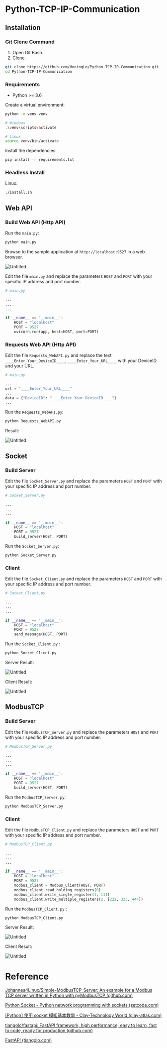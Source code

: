 # Python-TCP-IP-Communication

## Installation

### Git Clone Command

1. Open Git Bash.
2. Clone.

```bash
git clone https://github.com/HoningLo/Python-TCP-IP-Communication.git
cd Python-TCP-IP-Communication
```

### Requirements

- Python >= 3.6

Create a virtual environment:

```bash
python -m venv venv

# Windows
.\venv\scripts\activate

# Linux
source venv/bin/activate
```

Install the dependencies:

```bash
pip install -r requirements.txt
```

### Headless Install

Linux:

```bash
./install.sh
```

## Web API

### Build Web API (Http API)

Run the `main.py`:

```bash
python main.py
```

Browse to the sample application at `http://localhost:9527` in a web browser.

![Untitled](figure/Untitled.png)

Edit the file  `main.py` and replace the parameters `HOST` and `PORT` with your specific IP address and port number.

```python
# main.py

...
...
...

if __name__ == '__main__':
    HOST = "localhost"
    PORT = 9527
    uvicorn.run(app, host=HOST, port=PORT)
```

### Requests Web API (Http API)

Edit the file `Requests_WebAPI.py` and replace the text `____Enter_Your_DeviceID____`, `____Enter_Your_URL____` with your DeviceID and your URL.

```python
# main.py

...
url = "____Enter_Your_URL____"
...
data = {"DeviceID": "____Enter_Your_DeviceID____"}
...

```

Run the `Requests_WebAPI.py`:

```bash
python Requests_WebAPI.py
```

Result:

![Untitled](figure/Untitled%201.png)

## Socket

### Build Server

Edit the file  `Socket_Server.py` and replace the parameters `HOST` and `PORT` with your specific IP address and port number.

```python
# Socket_Server.py

...
...
...

if __name__ == '__main__':
    HOST = "localhost"
    PORT = 9527
    build_server(HOST, PORT)
```

Run the `Socket_Server.py`:

```bash
python Socket_Server.py
```

### Client

Edit the file  `Socket_Client.py` and replace the parameters `HOST` and `PORT` with your specific IP address and port number.

```python
# Socket_Client.py

...
...
...

if __name__ == '__main__':
    HOST = "localhost"
    PORT = 9527
    send_message(HOST, PORT)
```

Run the `Socket_Client.py` :

```bash
python Socket_Client.py 
```

Server Result:

![Untitled](figure/Untitled%202.png)

Client Result:

![Untitled](figure/Untitled%203.png)

## ModbusTCP

### Build Server

Edit the file  `ModbusTCP_Server.py` and replace the parameters `HOST` and `PORT` with your specific IP address and port number.

```python
# ModbusTCP_Server.py

...
...
...

if __name__ == '__main__':
    HOST = "localhost"
    PORT = 9527
    build_server(HOST, PORT)
```

Run the `ModbusTCP_Server.py`:

```bash
python ModbusTCP_Server.py
```

### Client

Edit the file  `ModbusTCP_Client.py` and replace the parameters `HOST` and `PORT` with your specific IP address and port number.

```python
# ModbusTCP_Client.py

...
...
...

if __name__ == '__main__':
    HOST = "localhost"
    PORT = 9527
    modbus_client = Modbus_Client(HOST, PORT)
    modbus_client.read_holding_registers(0)
    modbus_client.write_single_register(1, 111)
    modbus_client.write_multiple_registers(2, [222, 333, 444])
```

Run the `ModbusTCP_Client.py` :

```bash
python ModbusTCP_Client.py 
```

Server Result:

![Untitled](figure/Untitled%204.png)

Client Result:

![Untitled](figure/Untitled%205.png)

# Reference

[Johannes4Linux/Simple-ModbusTCP-Server: An example for a Modbus TCP server written in Python with pyModbusTCP (github.com)](https://github.com/Johannes4Linux/Simple-ModbusTCP-Server)

[Python Socket - Python network programming with sockets (zetcode.com)](https://zetcode.com/python/socket/)

[[Python] 使用 socket 模組基本教學 - Clay-Technology World (clay-atlas.com)](https://clay-atlas.com/blog/2019/10/15/python-chinese-tutorial-socket-tcp-ip/)

[tiangolo/fastapi: FastAPI framework, high performance, easy to learn, fast to code, ready for production (github.com)](https://github.com/tiangolo/fastapi)

[FastAPI (tiangolo.com)](https://fastapi.tiangolo.com/)